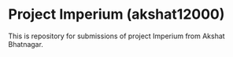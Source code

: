# Project Imperium (akshat12000) #

This is repository for submissions of project Imperium from Akshat Bhatnagar.
